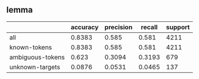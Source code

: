 
## lemma

|                  | accuracy | precision | recall | support |
|------------------|----------|-----------|--------|---------|
| all              | 0.8383   | 0.585     | 0.581  | 4211    |
| known-tokens     | 0.8383   | 0.585     | 0.581  | 4211    |
| ambiguous-tokens | 0.623    | 0.3094    | 0.3193 | 679     |
| unknown-targets  | 0.0876   | 0.0531    | 0.0465 | 137     |

